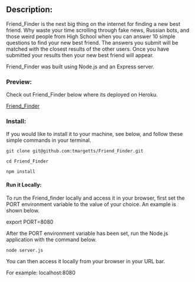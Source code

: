 ## Description:

Friend_Finder is the next big thing on the internet for finding a new best friend. Why waste your time scrolling through fake news, Russian bots, and those weird people from High School when you can answer 10 simple questions to find your new best friend. 
The answers you submit will be matched with the closest results of the other users. Once you have submitted your results then your new best friend will appear. 

Friend_Finder was built using Node.js and an Express server. 

### Preview:

Check out Friend_Finder below where its deployed on Heroku.

[Friend_Finder](https://limitless-cove-76297.herokuapp.com/)

### Install:

If you would like to install it to your machine, see below, and follow these simple commands in your terminal.
```
git clone git@github.com:tmargetts/Friend_Finder.git

cd Friend_Finder

npm install
```

#### Run it Locally:

To run the Friend_finder locally and access it in your browser, first set the PORT environment variable to the value of your choice. An example is shown below.

export PORT=8080

After the PORT environment variable has been set, run the Node.js application with the command below.

`node server.js`

You can then access it locally from your browser in your URL bar. 

For example: localhost:8080
